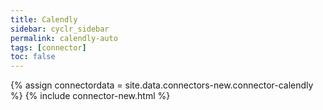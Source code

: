```yaml
---
title: Calendly
sidebar: cyclr_sidebar
permalink: calendly-auto
tags: [connector]
toc: false
---
```

{% assign connectordata = site.data.connectors-new.connector-calendly %}
{% include connector-new.html %}	